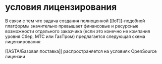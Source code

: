 # условия лицензирования

В связи с тем что задача создания полноценной [[IoT]]-подобной платформы значительно превышает финансовые и ресурсные возможности отдельного заказчика (если это конечно не компания уровня Сбер, МТС или ГазПром) предлагается следующая схема лицензирования:

[[ASTA/Базовая поставка]] распространяется на условиях OpenSource лицензии 